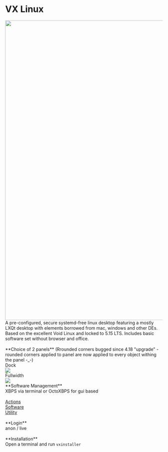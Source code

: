 # VX Linux
<img src="https://github.com/dessington/vx-linux/blob/main/desktop.png?raw=true" style="width:960px;">
A pre-configured, secure systemd-free linux desktop featuring a mostly LXQt desktop with elements borrowed from mac, windows and other DEs. Based on the excellent Void Linux and locked to 5.15 LTS. Includes basic software set without browser and office.<br>
<br>
**Choice of 2 panels**
(Rrounded corners bugged since 4.18 "upgrade" - rounded corners applied to panel are now applied to every object withing the panel -_-)<br>
Dock<br>
<img src="https://github.com/dessington/vx-linux/blob/main/panel-dock.png?raw=true"><br>
Fullwidth<br>
<img src="https://github.com/dessington/vx-linux/blob/main/panel-fullwidth.png?raw=true"><br>
**Software Management**<br>
XBPS via terminal or OctoXBPS for gui based<br>
<br>
<a href="https://github.com/dessington/vx-actions">Actions</a><br>
<a href="https://github.com/dessington/vx-software">Software</a><br>
<a href="https://github.com/dessington/vx-utils">Utility</a><br>
<br>
**Login**<br>
anon / live<br>
<br>
**Installation**<br>
Open a terminal and run <code>vxinstaller</code>
